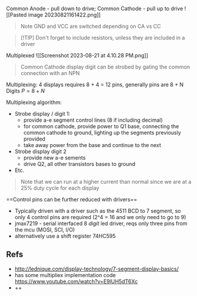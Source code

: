 

Common Anode - pull down to drive; Common Cathode - pull up to drive
![[Pasted image 20230821161422.png]]
> Note GND and VCC are switched depending on CA vs CC

> [!TIP] Don't forget to include resistors, unless they are included in a driver

Multiplexed
![[Screenshot 2023-08-21 at 4.10.28 PM.png]]
> Common Cathode display digit can be strobed by gating the common connection with an NPN 

Multiplexing: 4 displays requires 8 + 4 = 12 pins, generally pins are 8 + N Digits
$P = 8 + N$

Multiplexing algorithm: 
- Strobe display / digit 1: 
	- provide a-e segment control lines (8 if including decimal)
	- for common cathode, provide power to Q1 base, connecting the common cathode to ground, lighting up the segments previously provided
	- take away power from the base and continue to the next
- Strobe display digit 2
	- provide new a-e sements
	- drive Q2, all other transistors bases to ground
- Etc.

> Note that we can run at a higher current than normal since we are at a 25% duty cycle for each display


==Control pins can be further reduced with drivers==
- Typically driven with a driver such as the 4511 BCD to 7 segment, so only 4 control pins are required (2^4 = 16 and we only need to go to 9)
- jmax7219 - serial interfaced 8 *digit* led driver, reqs only three pins from the mcu (MOSI, SCI, I/O)
- alternatively use a shift register 74HC595


## Refs
- http://lednique.com/display-technology/7-segment-display-basics/
- has some multipliex implementation code https://www.youtube.com/watch?v=E9lUH5dT6Xc
- ++